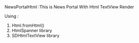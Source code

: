 NewsPortalHtml :This is News Portal With Html TextView Render

Using :
1. Html.fromHtml()
2. HtmlSpanner library
3. SDHtmlTextView library

